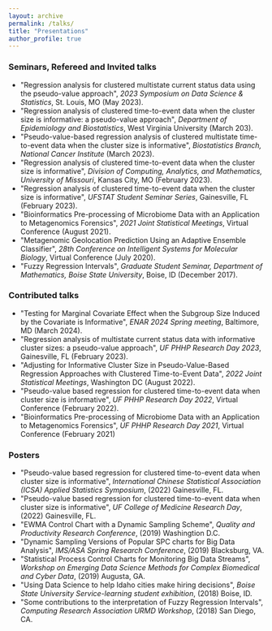 ```yaml
---
layout: archive
permalink: /talks/
title: "Presentations"
author_profile: true
---
```


### Seminars, Refereed and Invited talks

- "Regression analysis for clustered multistate current status data using the pseudo-value approach", *2023 Symposium on Data Science \& Statistics*,  St. Louis, MO (May 2023).
- "Regression analysis of clustered time-to-event data when the cluster size is informative: a pseudo-value approach", *Department of Epidemiology and Biostatistics*, West Virginia University (March 203).
- "Pseudo-value-based regression analysis of clustered multistate time-to-event data when the cluster size is informative", *Biostatistics Branch, National Cancer Institute* (March 2023).
- "Regression analysis of clustered time-to-event data when the cluster size is informative", *Division of Computing, Analytics, and Mathematics, University of Missouri*, Kansas City, MO (February 2023).
- "Regression analysis of clustered time-to-event data when the cluster size is informative", *UFSTAT Student Seminar Series*, Gainesville, FL (February 2023).
- "Bioinformatics Pre-processing of Microbiome Data with an Application to Metagenomics Forensics", *2021 Joint Statistical Meetings*, Virtual Conference (August 2021).
- "Metagenomic Geolocation Prediction Using an Adaptive Ensemble Classifier", *28th Conference on  Intelligent Systems for Molecular Biology*, Virtual Conference (July 2020).
- "Fuzzy Regression Intervals", *Graduate Student Seminar, Department of Mathematics, Boise State University*, Boise, ID (December 2017).

### Contributed talks

- "Testing for Marginal Covariate Effect when the Subgroup Size Induced by the Covariate is Informative", *ENAR 2024 Spring meeting*,  Baltimore, MD (March 2024).
- "Regression analysis of multistate current status data with informative cluster sizes: a pseudo-value approach", *UF PHHP Research Day 2023*, Gainesville, FL (February 2023).
- "Adjusting for Informative Cluster Size in Pseudo-Value-Based Regression Approaches with Clustered Time-to-Event Data", *2022 Joint Statistical Meetings*, Washington DC (August 2022).
- "Pseudo-value based regression for clustered time-to-event data when cluster size is informative", *UF PHHP Research Day 2022*, Virtual Conference (February 2022).
- "Bioinformatics Pre-processing of Microbiome Data with an Application to Metagenomics Forensics", *UF PHHP Research Day 2021*, Virtual Conference (February 2021)
  
### Posters

- "Pseudo-value based regression for clustered time-to-event data when cluster size is informative", *International Chinese Statistical Association (ICSA) Applied Statistics Symposium*, (2022) Gainesville, FL.
- "Pseudo-value based regression for clustered time-to-event data when cluster size is informative", *UF College of Medicine Research Day*, (2022) Gainesville, FL.
- "EWMA Control Chart with a Dynamic Sampling Scheme", *Quality and Productivity Research Conference*, (2019) Washingtion D.C.
- "Dynamic Sampling Versions of Popular SPC charts for Big Data Analysis", *IMS/ASA Spring Research Conference*, (2019) Blacksburg, VA.
- "Statistical Process Control Charts for Monitoring Big Data Streams", *Workshop on Emerging Data Science Methods for Complex Biomedical and Cyber Data*, (2019) Augusta, GA.
- "Using Data Science to help Idaho cities make hiring decisions", *Boise State University Service-learning student exhibition*, (2018) Boise, ID.
- "Some contributions to the interpretation of Fuzzy Regression Intervals", *Computing Research Association URMD Workshop*, (2018) San Diego, CA.
